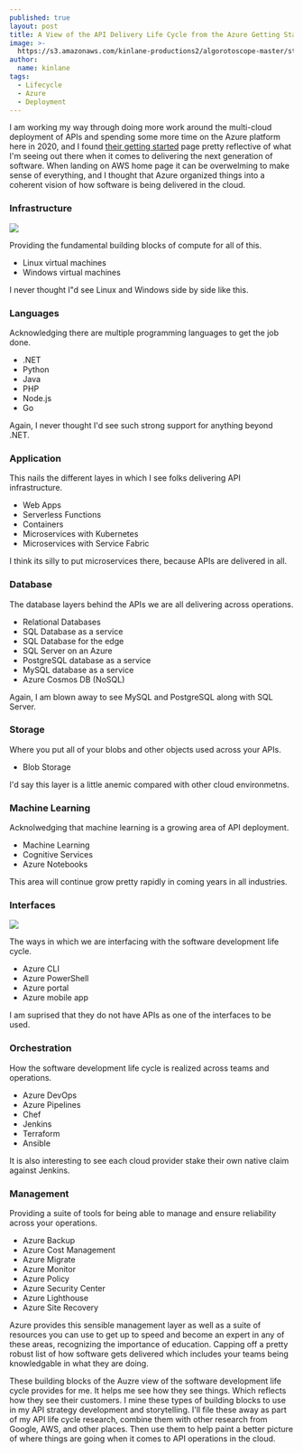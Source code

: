 ```yaml
---
published: true
layout: post
title: A View of the API Delivery Life Cycle from the Azure Getting Started Page
image: >-
  https://s3.amazonaws.com/kinlane-productions2/algorotoscope-master/stalin-time-seatlle-shipping-mountain.jpg
author:
  name: kinlane
tags:
  - Lifecycle
  - Azure
  - Deployment
---
```

I am working my way through doing more work around the multi-cloud deployment of APIs and spending some more time on the Azure platform here in 2020, and I found [their getting started](https://docs.microsoft.com/en-us/azure/) page pretty reflective of what I'm seeing out there when it comes to delivering the next generation of software. When landing on AWS home page it can be overwelming to make sense of everything, and I thought that Azure organized things into a coherent vision of how software is being delivered in the cloud.

### Infrastructure

![](https://s3.amazonaws.com/kinlane-productions2/algorotoscope-master/stalin-time-seatlle-shipping-mountain.jpg)

Providing the fundamental building blocks of compute for all of this.

*   Linux virtual machines 
*   Windows virtual machines 

I never thought I"d see Linux and Windows side by side like this.

### Languages

Acknowledging there are multiple programming languages to get the job done.

*   .NET 
*   Python 
*   Java 
*   PHP 
*   Node.js 
*   Go

Again, I never thought I'd see such strong support for anything beyond .NET.

### Application

This nails the different layes in which I see folks delivering API infrastructure.

*   Web Apps 
*   Serverless Functions 
*   Containers 
*   Microservices with Kubernetes 
*   Microservices with Service Fabric

I think its silly to put microservices there, because APIs are delivered in all.

### Database

The database layers behind the APIs we are all delivering across operations.

*   Relational Databases 
*   SQL Database as a service 
*   SQL Database for the edge 
*   SQL Server on an Azure 
*   PostgreSQL database as a service 
*   MySQL database as a service 
*   Azure Cosmos DB (NoSQL)

Again, I am blown away to see MySQL and PostgreSQL along with SQL Server.

### Storage

Where you put all of your blobs and other objects used across your APIs.

*   Blob Storage

I'd say this layer is a little anemic compared with other cloud environmetns.

### Machine Learning

Acknolwedging that machine learning is a growing area of API deployment.

*   Machine Learning 
*   Cognitive Services 
*   Azure Notebooks

This area will continue grow pretty rapidly in coming years in all industries.

### Interfaces

![](https://s3.amazonaws.com/kinlane-productions2/algorotoscope-master/stalin-time-seattle-shipping-people-walking.jpg)

The ways in which we are interfacing with the software development life cycle.

*   Azure CLI 
*   Azure PowerShell 
*   Azure portal 
*   Azure mobile app

I am suprised that they do not have APIs as one of the interfaces to be used.

### Orchestration

How the software development life cycle is realized across teams and operations.

*   Azure DevOps 
*   Azure Pipelines 
*   Chef 
*   Jenkins 
*   Terraform
*   Ansible 

It is also interesting to see each cloud provider stake their own native claim against Jenkins.

### Management

Providing a suite of tools for being able to manage and ensure reliability across your operations.

*   Azure Backup 
*   Azure Cost Management 
*   Azure Migrate 
*   Azure Monitor 
*   Azure Policy 
*   Azure Security Center 
*   Azure Lighthouse 
*   Azure Site Recovery

Azure provides this sensible management layer as well as a suite of resources you can use to get up to speed and become an expert in any of these areas, recognizing the importance of education. Capping off a pretty robust list of how software gets delivered which includes your teams being knowledgable in what they are doing.

These building blocks of the Auzre view of the software development life cycle provides for me. It helps me see how they see things. Which reflects how they see their customers. I mine these types of building blocks to use in my API strategy development and storytelling. I'll file these away as part of my API life cycle research, combine them with other research from Google, AWS, and other places. Then use them to help paint a better picture of where things are going when it comes to API operations in the cloud.